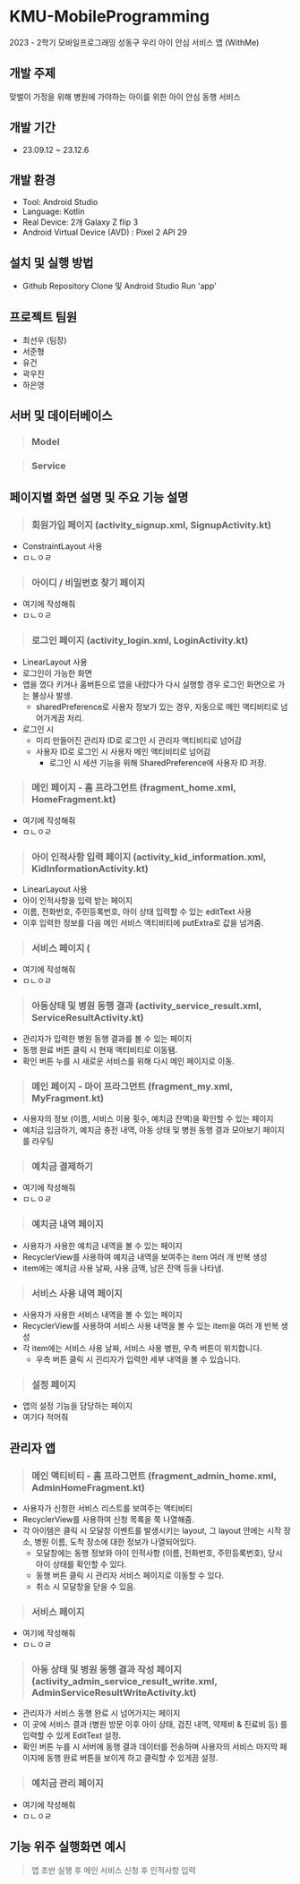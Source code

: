 # KMU-MobileProgramming
2023 - 2학기 모바일프로그래밍 성동구 우리 아이 안심 서비스 앱 (WithMe)

## 개발 주제
맞벌이 가정을 위해 병원에 가야하는 아이를 위한 아이 안심 동행 서비스

## 개발 기간
- 23.09.12 ~ 23.12.6

## 개발 환경
- Tool: Android Studio
- Language: Kotlin
- Real Device: 2개 Galaxy Z flip 3
- Android Virtual Device (AVD) : Pixel 2 API 29

## 설치 및 실행 방법
- Github Repository Clone 및 Android Studio Run 'app'

## 프로젝트 팀원
- 최선우 (팀장)
- 서준형
- 유건
- 곽우진
- 하은영

## 서버 및 데이터베이스
> ### Model


> ### Service

## 페이지별 화면 설명 및 주요 기능 설명
> ### 회원가입 페이지 (activity_signup.xml, SignupActivity.kt)
  - ConstraintLayout 사용
  - ㅁㄴㅇㄹ

> ### 아이디 / 비밀번호 찾기 페이지 
  - 여기에 작성해줘
  - ㅁㄴㅇㄹ

> ### 로그인 페이지 (activity_login.xml, LoginActivity.kt)
  - LinearLayout 사용
  - 로그인이 가능한 화면
  - 앱을 껐다 키거나 홈버튼으로 앱을 내렸다가 다시 실행할 경우 로그인 화면으로 가는 불상사 발생.
    - sharedPreference로 사용자 정보가 있는 경우, 자동으로 메인 액티비티로 넘어가게끔 처리. 
  - 로그인 시
    - 미리 만들어진 관리자 ID로 로그인 시 관리자 액티비티로 넘어감
    - 사용자 ID로 로그인 시 사용자 메인 액티비티로 넘어감
      - 로그인 시 세션 기능을 위해 SharedPreference에 사용자 ID 저장.
     
> ### 메인 페이지 - 홈 프라그먼트 (fragment_home.xml, HomeFragment.kt)
  - 여기에 작성해줘
  - ㅁㄴㅇㄹ

> ### 아이 인적사항 입력 페이지 (activity_kid_information.xml, KidInformationActivity.kt)
  - LinearLayout 사용
  - 아이 인적사항을 입력 받는 페이지
  - 이름, 전화번호, 주민등록번호, 아이 상태 입력할 수 있는 editText 사용 
  - 이후 입력한 정보를 다음 메인 서비스 액티비티에 putExtra로 값을 넘겨줌.

> ### 서비스 페이지 (
  - 여기에 작성해줘
  - ㅁㄴㅇㄹ

> ### 아동상태 및 병원 동행 결과 (activity_service_result.xml, ServiceResultActivity.kt)
  - 관리자가 입력한 병원 동행 결과를 볼 수 있는 페이지
  - 동행 완료 버튼 클릭 시 현재 액티비티로 이동됌.
  - 확인 버튼 누를 시 새로운 서비스를 위해 다시 메인 페이지로 이동. 

> ### 메인 페이지 - 마이 프라그먼트 (fragment_my.xml, MyFragment.kt)
  - 사용자의 정보 (이름, 서비스 이용 횟수, 예치금 잔액)을 확인할 수 있는 페이지
  - 예치금 입금하기, 예치금 충전 내역, 아동 상태 및 병원 동행 결과 모아보기 페이지를 라우팅 

> ### 예치금 결제하기
  - 여기에 작성해줘
  - ㅁㄴㅇㄹ

> ### 예치금 내역 페이지
  - 사용자가 사용한 예치금 내역을 볼 수 있는 페이지
  - RecyclerView를 사용하여 예치금 내역을 보여주는 item 여러 개 반복 생성 
  - item에는 예치금 사용 날짜, 사용 금액, 남은 잔액 등을 나타냄. 

> ### 서비스 사용 내역 페이지
  - 사용자가 사용한 서비스 내역을 볼 수 있는 페이지
  - RecyclerView를 사용하여 서비스 사용 내역을 볼 수 있는 item을 여러 개 반복 생성
  - 각 item에는 서비스 사용 날짜, 서비스 사용 병원, 우측 버튼이 위치합니다.
    - 우측 버튼 클릭 시 괸리자가 입력한 세부 내역을 볼 수 있습니다.
   
> ### 설정 페이지
  - 앱의 설정 기능을 담당하는 페이지
  - 여기다 적어줘

## 관리자 앱
> ### 메인 액티비티 - 홈 프라그먼트 (fragment_admin_home.xml, AdminHomeFragment.kt)
  - 사용자가 신청한 서비스 리스트를 보여주는 액티비티
  - RecyclerView를 사용하여 신청 목록을 쭉 나열해줌.
  - 각 아이템은 클릭 시 모달창 이벤트를 발생시키는 layout, 그 layout 안에는 시작 장소, 병원 이름, 도착 장소에 대한 정보가 나열되어있다.
    - 모달창에는 동행 정보와 아이 인적사항 (이름, 전화번호, 주민등록번호), 당시 아이 상태를 확인할 수 있다.
    - 동행 버튼 클릭 시 관리자 서비스 페이지로 이동할 수 있다.
    - 취소 시 모달창을 닫을 수 있음.

> ### 서비스 페이지
  - 여기에 작성해줘
  - ㅁㄴㅇㄹ
    
> ### 아동 상태 및 병원 동행 결과 작성 페이지 (activity_admin_service_result_write.xml, AdminServiceResultWriteActivity.kt)
  - 관리자가 서비스 동행 완료 시 넘어가지는 페이지
  - 이 곳에 서비스 결과 (병원 방문 이후 아이 상태, 검진 내역, 약제비 & 진료비 등) 를 입력할 수 있게 EditText 설정.
  - 확인 버튼 누를 시 서버에 동행 결과 데이터를 전송하며 사용자의 서비스 마지막 페이지에 동행 완료 버튼을 보이게 하고 클릭할 수 있게끔 설정.

> ### 예치금 관리 페이지
  - 여기에 작성해줘
  - ㅁㄴㅇㄹ

## 기능 위주 실행화면 예시
> 앱 초반 실행 후 메인 서비스 신청 후 인적사항 입력

